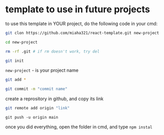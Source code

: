 # template to use in future projects
to use this template in YOUR project, do the following code in your cmd:
```bash
git clon https://github.com/miaha321/react-template.git new-project
```
```bash
cd new-project
```
```bash
rm -rf .git # if rm doesn't work, try del
```
```bash
git init
```
`new-project` - is your project name
```bash
git add *
```
```bash
git commit -m "commit name"
```
create a reprository in github, and copy its link
```bash
git remote add origin "link"
```
```
git push -u origin main
```
once you did everything, open the folder in cmd, and type ```npm instal```

